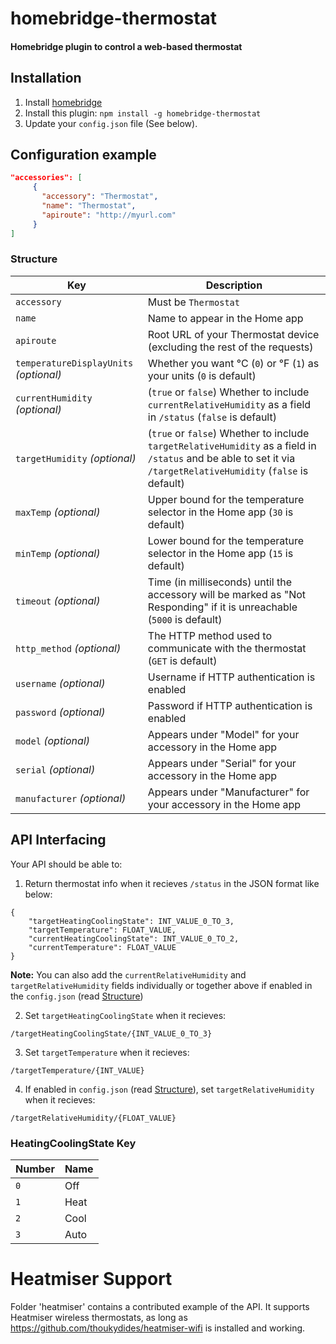 # homebridge-thermostat

#### Homebridge plugin to control a web-based thermostat

## Installation

1. Install [homebridge](https://github.com/nfarina/homebridge#installation-details)
2. Install this plugin: `npm install -g homebridge-thermostat`
3. Update your `config.json` file (See below).

## Configuration example

```json
"accessories": [
     {
       "accessory": "Thermostat",
       "name": "Thermostat",
       "apiroute": "http://myurl.com"
     }
]
```

### Structure

| Key | Description |
| --- | --- |
| `accessory` | Must be `Thermostat` |
| `name` | Name to appear in the Home app |
| `apiroute` | Root URL of your Thermostat device (excluding the rest of the requests) |
| `temperatureDisplayUnits` _(optional)_ | Whether you want °C (`0`) or °F (`1`) as your units (`0` is default) |
| `currentHumidity` _(optional)_ | (`true` or `false`) Whether to include `currentRelativeHumidity` as a field in `/status` (`false` is default) |
| `targetHumidity` _(optional)_ | (`true` or `false`) Whether to include `targetRelativeHumidity` as a field in `/status` and be able to set it via `/targetRelativeHumidity` (`false` is default) |
| `maxTemp` _(optional)_ | Upper bound for the temperature selector in the Home app (`30` is default) |
| `minTemp` _(optional)_ | Lower bound for the temperature selector in the Home app (`15` is default) |
| `timeout` _(optional)_ | Time (in milliseconds) until the accessory will be marked as "Not Responding" if it is unreachable (`5000` is default) |
| `http_method` _(optional)_ | The HTTP method used to communicate with the thermostat (`GET` is default) |
| `username` _(optional)_ | Username if HTTP authentication is enabled |
| `password` _(optional)_ | Password if HTTP authentication is enabled |
| `model` _(optional)_ | Appears under "Model" for your accessory in the Home app |
| `serial` _(optional)_ | Appears under "Serial" for your accessory in the Home app |
| `manufacturer` _(optional)_ | Appears under "Manufacturer" for your accessory in the Home app |

## API Interfacing

Your API should be able to:

1. Return thermostat info when it recieves `/status` in the JSON format like below:
```
{
    "targetHeatingCoolingState": INT_VALUE_0_TO_3,
    "targetTemperature": FLOAT_VALUE,
    "currentHeatingCoolingState": INT_VALUE_0_TO_2,
    "currentTemperature": FLOAT_VALUE
}
```

**Note:** You can also add the `currentRelativeHumidity` and `targetRelativeHumidity` fields individually or together above if enabled in the `config.json` (read [Structure](#structure))

2. Set `targetHeatingCoolingState` when it recieves:
```
/targetHeatingCoolingState/{INT_VALUE_0_TO_3}
```

3. Set `targetTemperature` when it recieves:
```
/targetTemperature/{INT_VALUE}
```

4. If enabled in `config.json` (read [Structure](#structure)), set `targetRelativeHumidity` when it recieves:
```
/targetRelativeHumidity/{FLOAT_VALUE}
```

### HeatingCoolingState Key

| Number | Name |
| --- | --- |
| `0` | Off |
| `1` | Heat |
| `2` | Cool |
| `3` | Auto |

# Heatmiser Support

Folder 'heatmiser' contains a contributed example of the API. It supports Heatmiser wireless thermostats, as long as https://github.com/thoukydides/heatmiser-wifi is installed and working.
